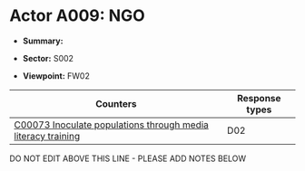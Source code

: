 # Actor A009: NGO

* **Summary:** 

* **Sector:** S002

* **Viewpoint:** FW02


| Counters | Response types |
| -------- | -------------- |
| [C00073 Inoculate populations through media literacy training](../generated_pages/counters/C00073.md) | D02 |


DO NOT EDIT ABOVE THIS LINE - PLEASE ADD NOTES BELOW